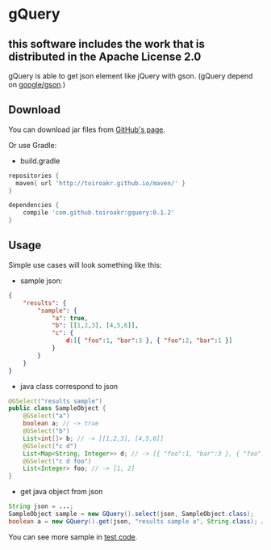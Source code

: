 # gQuery
this software includes the work that is distributed in the Apache License 2.0
---------
gQuery is able to get json element like jQuery with gson.
(gQuery depend on [google/gson][1].)

## Download
You can download jar files from [GitHub's page][2].

Or use Gradle:

* build.gradle
```groovy
repositories {
  maven{ url 'http://toiroakr.github.io/maven/' }
}

dependencies {
    compile 'com.github.toiroakr:gquery:0.1.2'
}
```

## Usage
Simple use cases will look something like this:


* sample json:
```json:sample.json
{
	"results": {
		"sample": {
			"a": true,
			"b": [[1,2,3], [4,5,6]],
			"c": {
          		d:[{ "foo":1, "bar":3 }, { "foo":2, "bar":1 }]
            }
		}
	}
}
```

* java class correspond to json
```java
@GSelect("results sample")
public class SampleObject {
	@GSelect("a")
    boolean a; // -> true
	@GSelect("b")
    List<int[]> b; // -> [[1,2,3], [4,5,6]]
	@GSelect("c d")
    List<Map<String, Integer>> d; // -> [{ "foo":1, "bar":3 }, { "foo":2, "bar":1 }]
	@GSelect("c d foo")
    List<Integer> foo; // -> [1, 2]
}
```
* get java object from json
```java
String json = ...;
SampleObject sample = new GQuery().select(json, SampleObject.class);
boolean a = new GQuery().get(json, "results sample a", String.class); // -> true
```

You can see more sample in [test code][3].

[1]: https://github.com/google/gson
[2]: https://github.com/toiroakr/maven/tree/gh-pages/com/github/toiroakr/gquery
[3]: https://github.com/toiroakr/gQuery/tree/master/src/test/java/com/toiroakr/gquery


